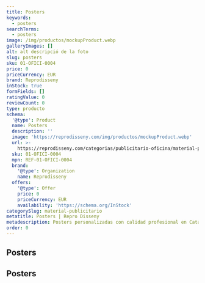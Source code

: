 ```yaml
---
title: Posters
keywords:
  - posters
searchTerms:
  - posters
image: /img/productos/mockupProduct.webp
galleryImages: []
alt: alt descripció de la foto
slug: posters
sku: 01-OFICI-0004
price: 0
priceCurrency: EUR
brand: Reprodisseny
inStock: true
formFields: []
ratingValue: 0
reviewCount: 0
type: producto
schema:
  '@type': Product
  name: Posters
  description: ''
  image: 'https://reprodisseny.com/img/productos/mockupProduct.webp'
  url: >-
    https://reprodisseny.com/categorias/publicitario-oficina/material-publicitario/posters
  sku: 01-OFICI-0004
  mpn: REF-01-OFICI-0004
  brand:
    '@type': Organization
    name: Reprodisseny
  offers:
    '@type': Offer
    price: 0
    priceCurrency: EUR
    availability: 'https://schema.org/InStock'
categorySlug: material-publicitario
metatitle: Posters | Repro Disseny
metadescription: Posters personalizadas con calidad profesional en Cataluña.
order: 0
---
```


## Posters

## Posters
